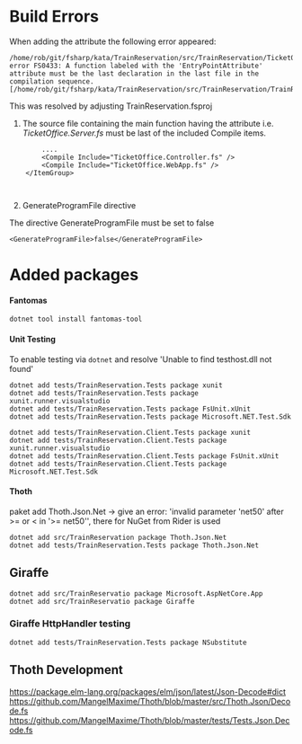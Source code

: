 #  Build Errors

When adding the <EntryPoint> attribute the following error appeared:

    /home/rob/git/fsharp/kata/TrainReservation/src/TrainReservation/TicketOffice.Server.fs(33,5): error FS0433: A function labeled with the 'EntryPointAttribute' attribute must be the last declaration in the last file in the compilation sequence. [/home/rob/git/fsharp/kata/TrainReservation/src/TrainReservation/TrainReservation.fsproj]

This was resolved by adjusting TrainReservation.fsproj 

1. The source file containing the main function having the <EntryPoint> attribute i.e. *TicketOffice.Server.fs* must be last of the included Compile items.
```
        ....
        <Compile Include="TicketOffice.Controller.fs" />
        <Compile Include="TicketOffice.WebApp.fs" />  
    </ItemGroup> 

   
```

2. GenerateProgramFile directive

The directive GenerateProgramFile must be set to false

    <GenerateProgramFile>false</GenerateProgramFile>

# Added packages

#### Fantomas

    dotnet tool install fantomas-tool

#### Unit Testing

To enable testing via ``dotnet`` and resolve 'Unable to find testhost.dll not found'

    dotnet add tests/TrainReservation.Tests package xunit
    dotnet add tests/TrainReservation.Tests package xunit.runner.visualstudio    
    dotnet add tests/TrainReservation.Tests package FsUnit.xUnit
    dotnet add tests/TrainReservation.Tests package Microsoft.NET.Test.Sdk 

    dotnet add tests/TrainReservation.Client.Tests package xunit
    dotnet add tests/TrainReservation.Client.Tests package xunit.runner.visualstudio    
    dotnet add tests/TrainReservation.Client.Tests package FsUnit.xUnit
    dotnet add tests/TrainReservation.Client.Tests package Microsoft.NET.Test.Sdk 

#### Thoth

paket add Thoth.Json.Net -> give an error: 'invalid parameter 'net50' after >= or < in '>= net50'', there for NuGet from Rider is used
    
    dotnet add src/TrainReservation package Thoth.Json.Net
    dotnet add tests/TrainReservation.Tests package Thoth.Json.Net

## Giraffe

    dotnet add src/TrainReservatio package Microsoft.AspNetCore.App
    dotnet add src/TrainReservatio package Giraffe

### Giraffe HttpHandler testing

    dotnet add tests/TrainReservation.Tests package NSubstitute

## Thoth Development

https://package.elm-lang.org/packages/elm/json/latest/Json-Decode#dict
https://github.com/MangelMaxime/Thoth/blob/master/src/Thoth.Json/Decode.fs
https://github.com/MangelMaxime/Thoth/blob/master/tests/Tests.Json.Decode.fs
